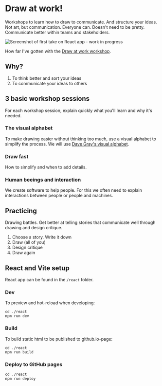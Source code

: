 # Draw at work!
Workshops to learn how to draw to communicate. And structure your ideas. Not art, but communication. Everyone can. Doesn't need to be pretty. Communicate better within teams and stakeholders.

![Screenshot of first take on React app - work in progress](https://github.com/eklem/draw-at-work/assets/236656/66f92f48-9582-4967-ac7f-a4d92d341853)

How far I've gotten with the [Draw at work workshop](https://eklem.github.io/draw-at-work/).


## Why?

1. To think better and sort your ideas
2. To communicate your ideas to others

## 3 basic workshop sessions

For each workshop session, explain quickly what you'll learn and why it's needed.

### The visual alphabet

To make drawing easier without thinking too much, use a visual alphabet to simplify the process. We will use [Dave Gray's visual alphabet](https://medium.com/the-xplane-collection/in-defense-of-the-visual-alphabet-a8dcca7cf151).

### Draw fast

How to simplify and when to add details.

### Human beeings and interaction

We create software to help people. For this we often need to explain interactions between people or people and machines.

## Practicing

Drawing battles. Get better at telling stories that communicate well through drawing and design critique.

1. Choose a story. Write it down
2. Draw (all of you)
3. Design critique
4. Draw again

## React and Vite setup

React app can be found in the `/react` folder. 

### Dev

To preview and hot-reload when developing:

```console
cd ./react
npm run dev
```

### Build

To build static html to be published to github.io-page:

```console
cd ./react
npm run build
```

### Deploy to GitHub pages

```console
cd ./react
npm run deploy
```
